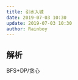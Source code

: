 ```yaml
---
title: 引水入城
date: 2019-07-03 10:30
update: 2019-07-03 10:30
author: Rainboy
---
```



## 解析

BFS+DP/贪心
